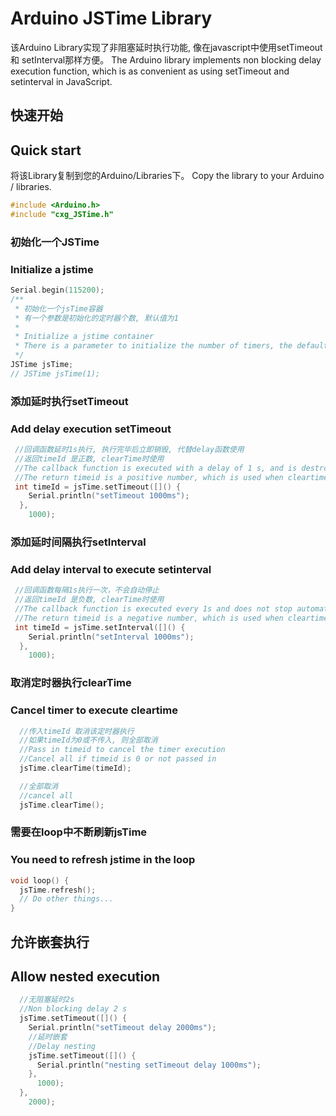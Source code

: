 Arduino JSTime Library
===

该Arduino Library实现了非阻塞延时执行功能, 像在javascript中使用setTimeout 和 setInterval那样方便。
The Arduino library implements non blocking delay execution function, which is as convenient as using setTimeout and setinterval in JavaScript.

## 快速开始
## Quick start

将该Library复制到您的Arduino/Libraries下。
Copy the library to your Arduino / libraries.

```CPP
#include <Arduino.h>
#include "cxg_JSTime.h"
```

### 初始化一个JSTime 
### Initialize a jstime

```CPP
Serial.begin(115200);
/**
 * 初始化一个jsTime容器 
 * 有一个参数是初始化的定时器个数, 默认值为1
 * 
 * Initialize a jstime container
 * There is a parameter to initialize the number of timers, the default value is 1
 */
JSTime jsTime;
// JSTime jsTime(1);
```

### 添加延时执行setTimeout 
### Add delay execution setTimeout

```CPP
 //回调函数延时1s执行, 执行完毕后立即销毁, 代替delay函数使用
 //返回timeId 是正数, clearTime时使用
 //The callback function is executed with a delay of 1 s, and is destroyed immediately after execution, instead of delay function
 //The return timeid is a positive number, which is used when cleartime
 int timeId = jsTime.setTimeout([]() {
    Serial.println("setTimeout 1000ms");
  },
    1000);
```

### 添加延时间隔执行setInterval 
### Add delay interval to execute setinterval

```CPP
 //回调函数每隔1s执行一次，不会自动停止
 //返回timeId 是负数, clearTime时使用
 //The callback function is executed every 1s and does not stop automatically
 //The return timeid is a negative number, which is used when cleartime
 int timeId = jsTime.setInterval([]() {
    Serial.println("setInterval 1000ms");
  },
    1000);
```

### 取消定时器执行clearTime
### Cancel timer to execute cleartime

```CPP
  //传入timeId 取消该定时器执行
  //如果timeId为0或不传入, 则全部取消
  //Pass in timeid to cancel the timer execution
  //Cancel all if timeid is 0 or not passed in
  jsTime.clearTime(timeId);

  //全部取消
  //cancel all
  jsTime.clearTime();
```

### 需要在loop中不断刷新jsTime
### You need to refresh jstime in the loop

```CPP
void loop() {
  jsTime.refresh();
  // Do other things...
}
```


## 允许嵌套执行
## Allow nested execution

```CPP
  //无阻塞延时2s
  //Non blocking delay 2 s
  jsTime.setTimeout([]() {
    Serial.println("setTimeout delay 2000ms");
    //延时嵌套
    //Delay nesting
    jsTime.setTimeout([]() {
      Serial.println("nesting setTimeout delay 1000ms");
    },
      1000);
  },
    2000);

```
   